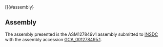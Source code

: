 []{#assembly}

Assembly
--------

The assembly presented is the ASM127849v1 assembly submitted to
[INSDC](http://www.insdc.org) with the assembly accession
[GCA\_001278495.1](http://www.ebi.ac.uk/ena/data/view/GCA_001278495.1).
